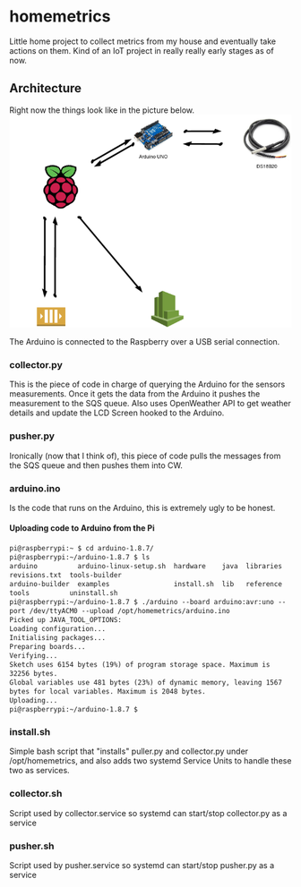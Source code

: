 # homemetrics

Little home project to collect metrics from my house and eventually take actions on them. Kind of an IoT project in really really early stages as of now.

## Architecture

Right now the things look like in the picture below.
![Architecture](https://raw.githubusercontent.com/jjpavlik/homemetrics/master/architecture.png)

The Arduino is connected to the Raspberry over a USB serial connection.

### collector.py

This is the piece of code in charge of querying the Arduino for the sensors measurements. Once it gets the data from the Arduino it pushes the measurement to the SQS queue. Also uses OpenWeather API to get weather details and update the LCD Screen hooked to the Arduino.

### pusher.py

Ironically (now that I think of), this piece of code pulls the messages from the SQS queue and then pushes them into CW.

### arduino.ino

Is the code that runs on the Arduino, this is extremely ugly to be honest.

#### Uploading code to Arduino from the Pi

```
pi@raspberrypi:~ $ cd arduino-1.8.7/
pi@raspberrypi:~/arduino-1.8.7 $ ls
arduino          arduino-linux-setup.sh  hardware    java  libraries  revisions.txt  tools-builder
arduino-builder  examples                install.sh  lib   reference  tools          uninstall.sh
pi@raspberrypi:~/arduino-1.8.7 $ ./arduino --board arduino:avr:uno --port /dev/ttyACM0 --upload /opt/homemetrics/arduino.ino
Picked up JAVA_TOOL_OPTIONS:
Loading configuration...
Initialising packages...
Preparing boards...
Verifying...
Sketch uses 6154 bytes (19%) of program storage space. Maximum is 32256 bytes.
Global variables use 481 bytes (23%) of dynamic memory, leaving 1567 bytes for local variables. Maximum is 2048 bytes.
Uploading...
pi@raspberrypi:~/arduino-1.8.7 $
```

### install.sh

Simple bash script that "installs" puller.py and collector.py under /opt/homemetrics, and also adds two systemd Service Units to handle these two as services.

### collector.sh

Script used by collector.service so systemd can start/stop collector.py as a service

### pusher.sh

Script used by pusher.service so systemd can start/stop pusher.py as a service
